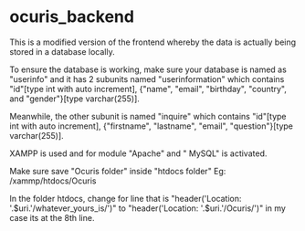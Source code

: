 # ocuris_backend
This is a modified version of the frontend whereby the data is actually being stored in a database locally.

To ensure the database is working, make sure your database is named as "userinfo" and it has 2 subunits named "userinformation" which 
contains "id"[type int with auto increment], {"name", "email", "birthday", "country", and "gender"}[type varchar(255)].

Meanwhile, the other subunit is named "inquire" which contains "id"[type int with auto increment], {"firstname", "lastname", "email", "question"}[type varchar(255)].

XAMPP is used and for module "Apache" and " MySQL" is activated.

Make sure save "Ocuris folder" inside "htdocs folder" Eg: /xammp/htdocs/Ocuris 

In the folder htdocs, change for line that is "header('Location: '.$uri.'/whatever_yours_is/')" to "header('Location: '.$uri.'/Ocuris/')" in my case its at the 8th line.
